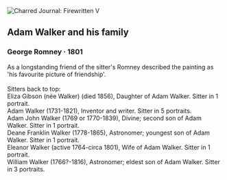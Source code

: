 <div class="artwork-of-the-day">
  <div class="container">
    <div class="img-wrapper">
      <img
        src="https://uploads7.wikiart.org/images/george-romney/adam-walker-and-his-family-1801.jpg!Large.jpg"
        alt="Charred Journal: Firewritten V" />
    </div>
    <div class="artwork-detail">
      <div class="artwork-origin"> 
        <h2 class="artwork-name">Adam Walker and his family</h2>
        <h3 class="artist">
          George Romney
                    ·  1801
        </h3>
      </div>
      <p class="description">
        <span class="artwork-description-text ng-binding" ng-bind-html="viewModel.ArtworkOfTheDay.Description | unsafe">As a longstanding friend of the sitter's Romney described the painting as 'his favourite picture of friendship'.
<br>
<br>Sitters back to top:
<br>Eliza Gibson (née Walker) (died 1856), Daughter of Adam Walker. Sitter in 1 portrait.
<br>Adam Walker (1731-1821), Inventor and writer. Sitter in 5 portraits.
<br>Adam John Walker (1769 or 1770-1839), Divine; second son of Adam Walker. Sitter in 1 portrait.
<br>Deane Franklin Walker (1778-1865), Astronomer; youngest son of Adam Walker. Sitter in 1 portrait.
<br>Eleanor Walker (active 1764-circa 1801), Wife of Adam Walker. Sitter in 1 portrait.
<br>William Walker (1766?-1816), Astronomer; eldest son of Adam Walker. Sitter in 3 portraits.</span>
                        <div class="text-shadow-container" ng-show="showShadow" style=""></div>
      </p>
    </div>
  </div>

</div>
